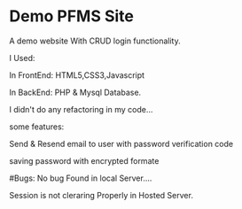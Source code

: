 # Demo PFMS Site

A demo website With CRUD login functionality.

I Used:


In FrontEnd:  HTML5,CSS3,Javascript


In BackEnd: PHP & Mysql Database.

I didn't do any refactoring in my code...

some features:

Send & Resend email to user with password verification code

saving password with encrypted formate

#Bugs:
No bug Found in local Server....

Session is not cleraring Properly in Hosted Server.
